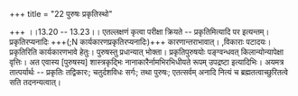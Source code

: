 +++
title = "22 पुरुषः प्रकृतिस्थो"

+++
।।13.20 -- 13.23।। एतल्लक्षणं कृत्वा परीक्षा क्रियते -- प्रकृतिमित्यादि
पर इत्यन्तम्। प्रकृतिरप्यनादिः +++(;N कार्यकारणप्रकृतिरप्यनादिः)+++
कारणान्तराभावात्। ,विकाराः पटादयः। प्रकृतिरिति कार्यकारणभावे हेतुः।
पुरुषस्तु प्रधान्यात् भोक्ता। प्रकृतिपुरुषयोः पङ्ग्वन्धवत्
किलान्योन्यापेक्षा वृत्तिः। अत एवास्य \[पुरुषस्य\] शास्त्रकृद्भिः
नानाकारैर्नामभिरभिधीयते रूपम् उपद्रष्टा इत्यादिभिः। अयमत्र तात्पर्यार्थः
-- प्रकृतिः तद्विकारः; चतुर्दशविधः सर्गः; तथा पुरुषः; एतत्सर्वम् अनादि
नित्यं च ब्रह्मतत्वाच्छुरितत्वे सति तदनन्यत्वात्।
